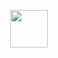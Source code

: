 <p align="center"> 
         <img width="60" src="https://github.githubassets.com/images/mona-loading-default.gif"> 
</p>
